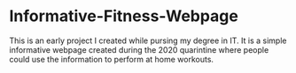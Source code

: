 # Informative-Fitness-Webpage
This is an early project I created while pursing my degree in IT. 
It is a simple informative webpage created during the 2020 quarintine where people could use the information to perform at home workouts.
